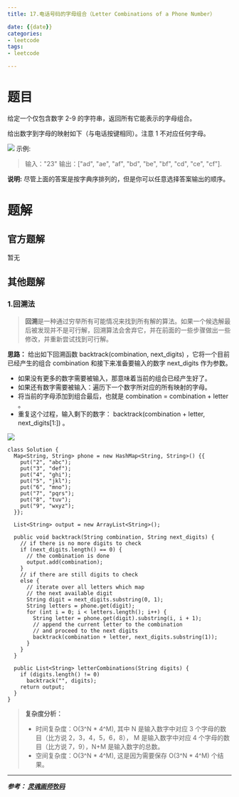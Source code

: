 ```yaml
---
title: 17.电话号码的字母组合（Letter Combinations of a Phone Number）

date: {{date}}
categories:
- leetcode
tags:
- leetcode

---
```

# 题目
给定一个仅包含数字 2-9 的字符串，返回所有它能表示的字母组合。

给出数字到字母的映射如下（与电话按键相同）。注意 1 不对应任何字母。

![](https://assets.leetcode-cn.com/aliyun-lc-upload/original_images/17_telephone_keypad.png)
示例:
> 输入："23"
> 输出：["ad", "ae", "af", "bd", "be", "bf", "cd", "ce", "cf"].

**说明:**
尽管上面的答案是按字典序排列的，但是你可以任意选择答案输出的顺序。

# 题解

## 官方题解
暂无

## 其他题解
### 1.回溯法
> **回溯**是一种通过穷举所有可能情况来找到所有解的算法。如果一个候选解最后被发现并不是可行解，回溯算法会舍弃它，并在前面的一些步骤做出一些修改，并重新尝试找到可行解。

**思路：** 给出如下回溯函数 backtrack(combination, next_digits) ，它将一个目前已经产生的组合 combination 和接下来准备要输入的数字 next_digits 作为参数。

- 如果没有更多的数字需要被输入，那意味着当前的组合已经产生好了。
- 如果还有数字需要被输入：遍历下一个数字所对应的所有映射的字母。
- 将当前的字母添加到组合最后，也就是 combination = combination + letter 。
- 重复这个过程，输入剩下的数字： backtrack(combination + letter, next_digits[1:]) 。

![](https://pic.leetcode-cn.com/746d8eeb529919d5a00a35739291cec9a686636398337aa5eaeb53dff9bc1e8e-image.png)

```
class Solution {
  Map<String, String> phone = new HashMap<String, String>() {{
    put("2", "abc");
    put("3", "def");
    put("4", "ghi");
    put("5", "jkl");
    put("6", "mno");
    put("7", "pqrs");
    put("8", "tuv");
    put("9", "wxyz");
  }};

  List<String> output = new ArrayList<String>();

  public void backtrack(String combination, String next_digits) {
    // if there is no more digits to check
    if (next_digits.length() == 0) {
      // the combination is done
      output.add(combination);
    }
    // if there are still digits to check
    else {
      // iterate over all letters which map
      // the next available digit
      String digit = next_digits.substring(0, 1);
      String letters = phone.get(digit);
      for (int i = 0; i < letters.length(); i++) {
        String letter = phone.get(digit).substring(i, i + 1);
        // append the current letter to the combination
        // and proceed to the next digits
        backtrack(combination + letter, next_digits.substring(1));
      }
    }
  }

  public List<String> letterCombinations(String digits) {
    if (digits.length() != 0)
      backtrack("", digits);
    return output;
  }
}

```
> **复杂度分析：**
> - 时间复杂度：O(3^N * 4^M), 其中 N 是输入数字中对应 3 个字母的数目（比方说 2，3，4，5，6，8）， M 是输入数字中对应 4 个字母的数目（比方说 7，9），N+M 是输入数字的总数。
> - 空间复杂度：O(3^N * 4^M), 这是因为需要保存 O(3^N * 4^M) 个结果。



---
***参考：
[灵魂画师牧码](https://leetcode-cn.com/problems/two-sum/solution/hua-jie-suan-fa-16-zui-jie-jin-de-san-shu-zhi-he-b/)***
